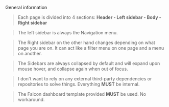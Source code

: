 General information
> Each page is divided into 4 sections: **Header - Left sidebar - Body - Right sidebar**

> The left sidebar is always the Navigation menu.

> The Right sidebar on the other hand changes depending on what page you are on. It can act like a filter menu on one page and a menu on another.

> The Sidebars are always collapsed by default and will expand upon mouse hover, and collapse again when out of focus.

> I don't want to rely on any external third-party dependencies or repositories to solve things. Everything **MUST** be internal.

> The Falcon dashboard template provided **MUST** be used. No workaround.
